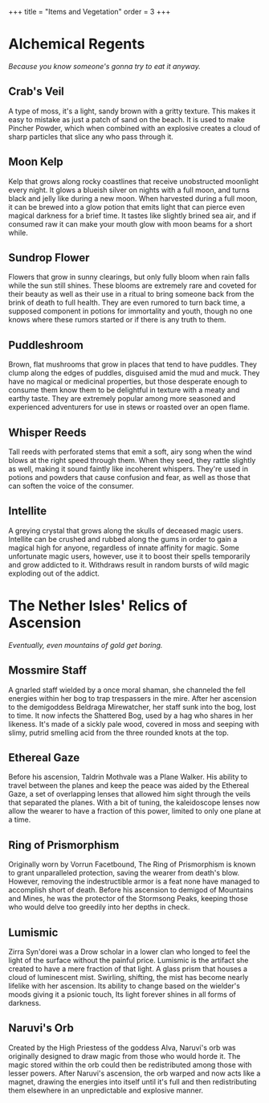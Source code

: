 +++
title = "Items and Vegetation"
order = 3
+++


# Alchemical Regents
*Because you know someone's gonna try to eat it anyway.*

## Crab's Veil
A type of moss, it's a light, sandy brown with a gritty texture. This makes it easy to mistake as just a patch of sand on the beach. It is used to make Pincher Powder, which when combined with an explosive creates a cloud of sharp particles that slice any who pass through it.

## Moon Kelp
Kelp that grows along rocky coastlines that receive unobstructed moonlight every night. It glows a blueish silver on nights with a full moon, and turns black and jelly like during a new moon. When harvested during a full moon, it can be brewed into a glow potion that emits light that can pierce even magical darkness for a brief time. It tastes like slightly brined sea air, and if consumed raw it can make your mouth glow with moon beams for a short while.

## Sundrop Flower
Flowers that grow in sunny clearings, but only fully bloom when rain falls while the sun still shines. These blooms are extremely rare and coveted for their beauty as well as their use in a ritual to bring someone back from the brink of death to full health. They are even rumored to turn back time, a supposed component in potions for immortality and youth, though no one knows where these rumors started or if there is any truth to them.

## Puddleshroom
Brown, flat mushrooms that grow in places that tend to have puddles. They clump along the edges of puddles, disguised amid the mud and muck. They have no magical or medicinal properties, but those desperate enough to consume them know them to be delightful in texture with a meaty and earthy taste. They are extremely popular among more seasoned and experienced adventurers for use in stews or roasted over an open flame.

## Whisper Reeds
Tall reeds with perforated stems that emit a soft, airy song when the wind blows at the right speed through them. When they seed, they rattle slightly as well, making it sound faintly like incoherent whispers. They're used in potions and powders that cause confusion and fear, as well as those that can soften the voice of the consumer.

## Intellite 
A greying crystal that grows along the skulls of deceased magic users. Intellite can be crushed and rubbed along the gums in order to gain a magical high for anyone, regardless of innate affinity for magic. Some unfortunate magic users, however, use it to boost their spells temporarily and grow addicted to it. Withdraws result in random bursts of wild magic exploding out of the addict.

# The Nether Isles' Relics of Ascension
*Eventually, even mountains of gold get boring.*
## Mossmire Staff

A gnarled staff wielded by a once moral shaman, she channeled the fell energies within her bog to trap trespassers in the mire. After her ascension to the demigoddess Beldraga Mirewatcher, her staff sunk into the bog, lost to time. It now infects the Shattered Bog, used by a hag who shares in her likeness. It's made of a sickly pale wood, covered in moss and seeping with slimy, putrid smelling acid from the three rounded knots at the top.

## Ethereal Gaze

Before his ascension, Taldrin Mothvale was a Plane Walker. His ability to travel between the planes and keep the peace was aided by the Ethereal Gaze, a set of overlapping lenses that allowed him sight through the veils that separated the planes. With a bit of tuning, the kaleidoscope lenses now allow the wearer to have a fraction of this power, limited to only one plane at a time.

## Ring of Prismorphism

Originally worn by Vorrun Facetbound, The Ring of Prismorphism is known to grant unparalleled protection, saving the wearer from death's blow. However, removing the indestructible armor is a feat none have managed to accomplish short of death. Before his ascension to demigod of Mountains and Mines, he was the protector of the Stormsong Peaks, keeping those who would delve too greedily into her depths in check.

## Lumismic

Zirra Syn'dorei was a Drow scholar in a lower clan who longed to feel the light of the surface without the painful price. Lumismic is the artifact she created to have a mere fraction of that light. A glass prism that houses a cloud of luminescent mist. Swirling, shifting, the mist has become nearly lifelike with her ascension. Its ability to change based on the wielder's moods giving it a psionic touch, Its light forever shines in all forms of darkness.

## Naruvi's Orb

Created by the High Priestess of the goddess Alva, Naruvi's orb was originally designed to draw magic from those who would horde it. The magic stored within the orb could then be redistributed among those with lesser powers. After Naruvi's ascension, the orb warped and now acts like a magnet, drawing the energies into itself until it's full and then redistributing them elsewhere in an unpredictable and explosive manner.